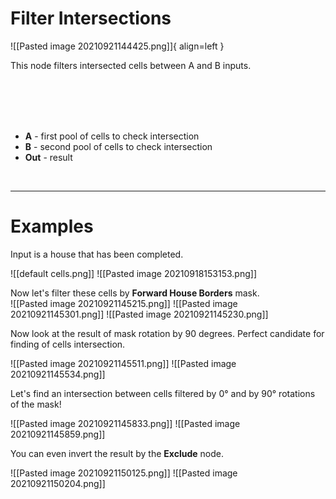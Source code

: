 # **Filter Intersections**

![[Pasted image 20210921144425.png]]{ align=left }   

This node filters intersected cells between A and B inputs.

<br /><br /><br /><br />

- **A** - first pool of cells to check intersection
- **B** - second pool of cells to check intersection 
- **Out** - result

<br />

--------

# Examples
Input is a house that has been completed.  

![[default cells.png]]
![[Pasted image 20210918153153.png]]

Now let's filter these cells by **Forward House Borders** mask.  
![[Pasted image 20210921145215.png]]
![[Pasted image 20210921145301.png]]
![[Pasted image 20210921145230.png]]
 
 Now look at the result of mask rotation by 90 degrees. Perfect candidate for finding of cells intersection.  
 
 ![[Pasted image 20210921145511.png]]
 ![[Pasted image 20210921145534.png]]
 
 Let's find an intersection between cells filtered by 0° and by 90° rotations of the mask!  
 
 ![[Pasted image 20210921145833.png]]
 ![[Pasted image 20210921145859.png]]
 
 You can even invert the result by the **Exclude** node.  
 
 ![[Pasted image 20210921150125.png]]
 ![[Pasted image 20210921150204.png]]
